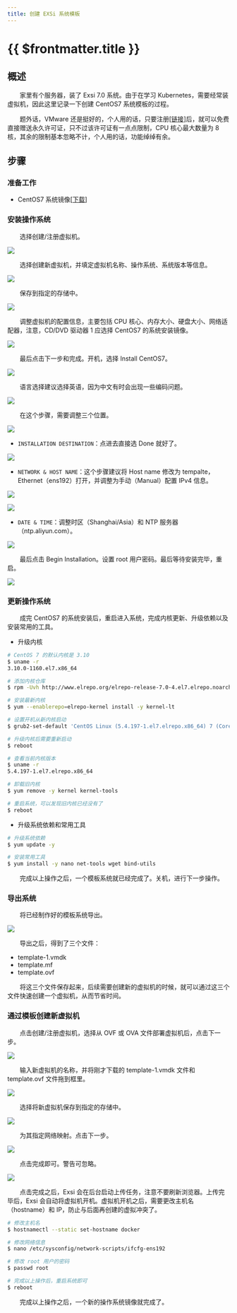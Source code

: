 ```yaml
---
title: 创建 EXSi 系统模板
---
```


# {{ $frontmatter.title }}
## 概述
　　家里有个服务器，装了 Exsi 7.0 系统。由于在学习 Kubernetes，需要经常装虚拟机，因此这里记录一下创建 CentOS7 系统模板的过程。

　　题外话，VMware 还是挺好的，个人用的话，只要注册[[链接](https://customerconnect.vmware.com/cn/web/vmware/evalcenter?p=free-esxi7)]后，就可以免费直接赠送永久许可证，只不过该许可证有一点点限制，CPU 核心最大数量为 8 核，其余的限制基本忽略不计，个人用的话，功能绰绰有余。

## 步骤
### 准备工作
- CentOS7 系统镜像[[下载](https://www.centos.org/download/)]

### 安装操作系统
　　选择创建/注册虚拟机。

![](./assets/template_00.png)

　　选择创建新虚拟机，并填定虚拟机名称、操作系统、系统版本等信息。

![](./assets/template_01.png)

　　保存到指定的存储中。

![](./assets/template_02.png)

　　调整虚拟机的配置信息，主要包括 CPU 核心、内存大小、硬盘大小、网络适配器，注意，CD/DVD 驱动器 1 应选择 CentOS7 的系统安装镜像。

![](./assets/template_03.png)

　　最后点击下一步和完成。开机，选择 Install CentOS7。

![](./assets/template_04.png)

　　语言选择建议选择英语，因为中文有时会出现一些编码问题。

![](./assets/template_05.png)

　　在这个步骤，需要调整三个位置。

![](./assets/template_06.png)

- `INSTALLATION DESTINATION`：点进去直接选 Done 就好了。

![](./assets/template_07.png)

- `NETWORK & HOST NAME`：这个步骤建议将 Host name 修改为 tempalte，Ethernet（ens192）打开，并调整为手动（Manual）配置 IPv4 信息。

![](./assets/template_08.png)

![](./assets/template_09.png)

- `DATE & TIME`：调整时区（Shanghai/Asia）和 NTP 服务器（ntp.aliyun.com）。

![](./assets/template_10.png)

　　最后点击 Begin Installation。设置 root 用户密码。最后等待安装完毕，重启。

![](./assets/template_11.png)

### 更新操作系统

　　成完 CentOS7 的系统安装后，重启进入系统，完成内核更新、升级依赖以及安装常用的工具。

- 升级内核

```bash
# CentOS 7 的默认内核是 3.10
$ uname -r
3.10.0-1160.el7.x86_64

# 添加内核仓库
$ rpm -Uvh http://www.elrepo.org/elrepo-release-7.0-4.el7.elrepo.noarch.rpm

# 安装最新内核
$ yum --enablerepo=elrepo-kernel install -y kernel-lt

# 设置开机从新内核启动 
$ grub2-set-default 'CentOS Linux (5.4.197-1.el7.elrepo.x86_64) 7 (Core)'

# 升级内核后需要重新启动
$ reboot

# 查看当前内核版本
$ uname -r
5.4.197-1.el7.elrepo.x86_64

# 卸载旧内核
$ yum remove -y kernel kernel-tools

# 重启系统，可以发现旧内核已经没有了
$ reboot
```

- 升级系统依赖和常用工具

```bash
# 升级系统依赖
$ yum update -y

# 安装常用工具
$ yum install -y nano net-tools wget bind-utils
```

　　完成以上操作之后，一个模板系统就已经完成了。关机，进行下一步操作。

### 导出系统
　　将已经制作好的模板系统导出。

![](./assets/template_12.png)

　　导出之后，得到了三个文件：

- template-1.vmdk
- template.mf
- template.ovf

　　将这三个文件保存起来，后续需要创建新的虚拟机的时候，就可以通过这三个文件快速创建一个虚拟机，从而节省时间。

### 通过模板创建新虚拟机
　　点击创建/注册虚拟机，选择从 OVF 或 OVA 文件部署虚拟机后，点击下一步。

![](./assets/template_13.png)

　　输入新虚拟机的名称，并将刚才下载的 template-1.vmdk 文件和 template.ovf 文件拖到框里。

![](./assets/template_14.png)

　　选择将新虚拟机保存到指定的存储中。

![](./assets/template_15.png)

　　为其指定网络映射。点击下一步。

![](./assets/template_16.png)

　　点击完成即可。警告可忽略。

![](./assets/template_17.png)

　　点击完成之后，Exsi 会在后台启动上传任务，注意不要刷新浏览器。上传完毕后，Exsi 会自动将虚拟机开机。虚拟机开机之后，需要更改主机名（hostname）和 IP，防止与后面再创建的虚拟冲突了。

```bash
# 修改主机名
$ hostnamectl --static set-hostname docker

# 修改网络信息
$ nano /etc/sysconfig/network-scripts/ifcfg-ens192

# 修改 root 用户的密码
$ passwd root

# 完成以上操作后，重启系统即可
$ reboot
```

　　完成以上操作之后，一个新的操作系统镜像就完成了。